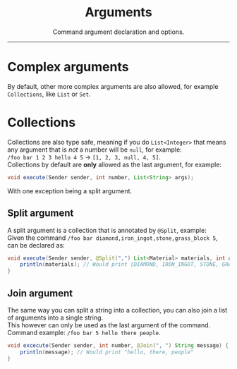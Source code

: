 <center><h1>Arguments</h1></center>
<center><p>Command argument declaration and options.</p></center>

---

# Complex arguments
By default, other more complex arguments are also allowed, for example `Collections`, like `List` or `Set`.  

# Collections
Collections are also type safe, meaning if you do `List<Integer>` that means any argument that is *not* a number will be `null`, for example:  
`/foo bar 1 2 3 hello 4 5` -> `[1, 2, 3, null, 4, 5]`.  
Collections by default are **only** allowed as the last argument, for example:
```java
void execute(Sender sender, int number, List<String> args);
```
With one exception being a split argument.

## Split argument
A split argument is a collection that is annotated by `@Split`, example:  
Given the command `/foo bar diamond,iron_ingot,stone,grass_block 5`, can be declared as:  
```java
void execute(Sender sender, @Split(",") List<Material> materials, int amount) {
    println(materials); // Would print [DIAMOND, IRON_INGOT, STONE, GRASS_BLOCK]
}
```

## Join argument
The same way you can split a string into a collection, you can also join a list of arguments into a single string.  
This however can only be used as the last argument of the command.  
Command example: `/foo bar 5 hello there people`.
```java
void excecute(Sender sender, int number, @Join(", ") String message) {
    println(message); // Would print "hello, there, people"
}
```
